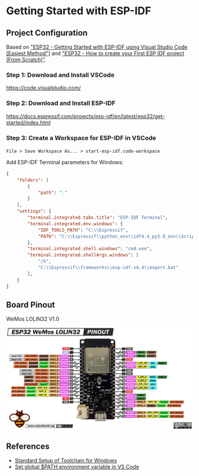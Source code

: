 # Getting Started with ESP-IDF

## Project Configuration

Based on ["ESP32 - Getting Started with ESP-IDF using Visual Studio Code [Easiest Method"]](https://www.youtube.com/watch?v=5IuZ-E8Tmhg) and ["ESP32 - How to create your First ESP IDF project (From Scratch)"](https://www.youtube.com/watch?v=oHHOCdmLiII).

### Step 1: Download and Install VSCode

https://code.visualstudio.com/


### Step 2: Download and Install ESP-IDF

https://docs.espressif.com/projects/esp-idf/en/latest/esp32/get-started/index.html

### Step 3: Create a Workspace for ESP-IDF in VSCode

`File > Save Workspace As... > start-esp-idf.code-workspace`

Add ESP-IDF Terminal parameters for Windows:

```json
{
	"folders": [
		{
			"path": "."
		}
	],
	"settings": {
		"terminal.integrated.tabs.title": "ESP-IDF Terminal",
		"terminal.integrated.env.windows": {
			"IDF_TOOLS_PATH": "C:\\Espressif",
			"PATH": "C:\\Espressif\\python_env\\idf4.4_py3.8_env\\Scripts;${env:PATH}"
		},
		"terminal.integrated.shell.windows": "cmd.exe",
		"terminal.integrated.shellArgs.windows": [
			"/k",
			"C:\\Espressif\\frameworks\\esp-idf-v4.4\\export.bat"
		],
	}
}
```

## Board Pinout

WeMos LOLIN32 V1.0

![](assets/esp32-lolin32.png)

## References

- [Standard Setup of Toolchain for Windows](https://docs.espressif.com/projects/esp-idf/en/latest/esp32/get-started/windows-setup.html)
- [Set global $PATH environment variable in VS Code](https://stackoverflow.com/questions/43983718/set-global-path-environment-variable-in-vs-code)